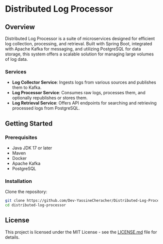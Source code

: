# Distributed Log Processor

## Overview
Distributed Log Processor is a suite of microservices designed for efficient log collection, processing, and retrieval. Built with Spring Boot, integrated with Apache Kafka for messaging, and utilizing PostgreSQL for data storage, this system offers a scalable solution for managing large volumes of log data.

### Services
- **Log Collector Service**: Ingests logs from various sources and publishes them to Kafka.
- **Log Processor Service**: Consumes raw logs, processes them, and optionally republishes or stores them.
- **Log Retrieval Service**: Offers API endpoints for searching and retrieving processed logs from PostgreSQL.

## Getting Started

### Prerequisites
- Java JDK 17 or later
- Maven
- Docker
- Apache Kafka
- PostgreSQL

### Installation
Clone the repository:
```bash
git clone https://github.com/Dev-YassineCheracher/Distributed-Log-Processor.git
cd distributed-log-processor
```
## License
This project is licensed under the MIT License - see the [LICENSE.md](LICENSE.md) file for details.
